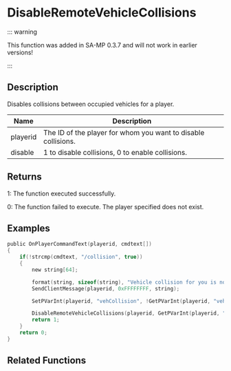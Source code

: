 # DisableRemoteVehicleCollisions

::: warning

This function was added in SA-MP 0.3.7 and will not work in earlier versions!

:::

## Description

Disables collisions between occupied vehicles for a player.

| Name     | Description                                                   |
| -------- | ------------------------------------------------------------- |
| playerid | The ID of the player for whom you want to disable collisions. |
| disable  | 1 to disable collisions, 0 to enable collisions.              |

## Returns

1: The function executed successfully.

0: The function failed to execute. The player specified does not exist.

## Examples

```c
public OnPlayerCommandText(playerid, cmdtext[])
{
    if(!strcmp(cmdtext, "/collision", true))
    {
    	new string[64];

    	format(string, sizeof(string), "Vehicle collision for you is now '%s'", (GetPVarInt(playerid, "vehCollision") != 1) ? ("Disabled") : ("Enabled"));
    	SendClientMessage(playerid, 0xFFFFFFFF, string);

    	SetPVarInt(playerid, "vehCollision", !GetPVarInt(playerid, "vehCollision"));

    	DisableRemoteVehicleCollisions(playerid, GetPVarInt(playerid, "vehCollision"));
    	return 1;
    }
    return 0;
}
```

## Related Functions
